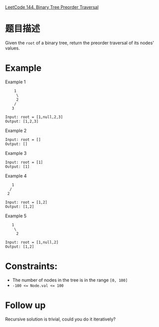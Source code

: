  [LeetCode 144. Binary Tree Preorder Traversal](https://leetcode-cn.com/problems/binary-tree-preorder-traversal/)

# 题目描述

Given the `root` of a binary tree, return the preorder traversal of its nodes' values.

# Example

Example 1

```
    1
     \
     2
    / 
   3
```

```
Input: root = [1,null,2,3]
Output: [1,2,3]
```
Example 2
```
Input: root = []
Output: []
```
Example 3
```
Input: root = [1]
Output: [1]
```
Example 4

```
   1
  /
 2
```

```
Input: root = [1,2]
Output: [1,2]
```

Example 5

```
   1
    \
     2
```

```
Input: root = [1,null,2]
Output: [1,2]
```

# Constraints:

- The number of nodes in the tree is in the range `[0, 100]`
- `-100 <= Node.val <= 100`

# Follow up

Recursive solution is trivial, could you do it iteratively?

